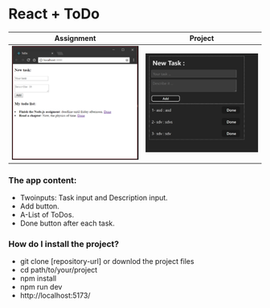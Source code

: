 # React + ToDo
| Assignment                          | Project                        |
|----------------------------------|----------------------------------|
| ![Image 1](images/assignment1.png)   | ![Image 2](images/project.png)   |

### The app content: 
- Twoinputs: Task input and Description input.
- Add button.
- A-List of ToDos. 
- Done button after each task. 

### How do I install the project? 
- git clone [repository-url] or downlod the project files
- cd path/to/your/project
- npm install
- npm run dev
-  http://localhost:5173/
